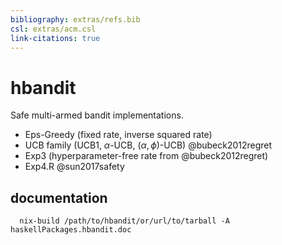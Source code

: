 ```yaml
---
bibliography: extras/refs.bib
csl: extras/acm.csl
link-citations: true
---
```


# hbandit

Safe multi-armed bandit implementations.

- Eps-Greedy (fixed rate, inverse squared rate)
- UCB family (UCB1, $\alpha$-UCB, $(\alpha,\phi)$-UCB) @bubeck2012regret
- Exp3 (hyperparameter-free rate from @bubeck2012regret)
- Exp4.R @sun2017safety

## documentation

```
  nix-build /path/to/hbandit/or/url/to/tarball -A haskellPackages.hbandit.doc
```

<!-- vim: set ft=markdown.pandoc cole=0: -->
